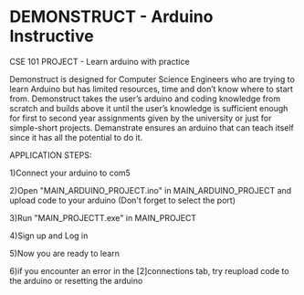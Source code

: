 # DEMONSTRUCT - Arduino Instructive
 CSE 101 PROJECT - Learn arduino with practice


Demonstruct is designed for Computer Science Engineers who are trying to learn Arduino but has limited resources, time and don’t know where to start from. Demonstruct takes the user’s arduino and coding knowledge from scratch and builds above it until the user’s knowledge is sufficient enough for first to second year assignments given by the university or just for simple-short projects. Demanstrate ensures an arduino that can teach itself since it has all the potential to do it.

APPLICATION STEPS:

1)Connect your arduino to com5

2)Open "MAIN_ARDUINO_PROJECT.ino" in MAIN_ARDUINO_PROJECT and upload code to your arduino (Don't forget to select the port)

3)Run "MAIN_PROJECTT.exe" in MAIN_PROJECT

4)Sign up and Log in 

5)Now you are ready to learn

6)if you encounter an error in the [2]connections tab, try reupload code to the arduino or resetting the arduino
